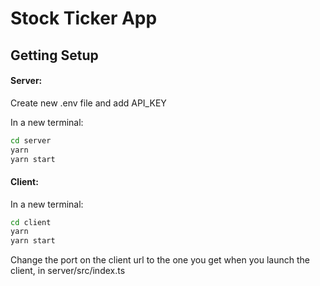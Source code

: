 # Stock Ticker App

## Getting Setup

#### Server:
Create new .env file and add API_KEY

In a new terminal:
```sh
cd server
yarn
yarn start
```

#### Client:
In a new terminal:
```sh
cd client
yarn
yarn start
```

Change the port on the client url to the one you get when you launch the client, in server/src/index.ts

